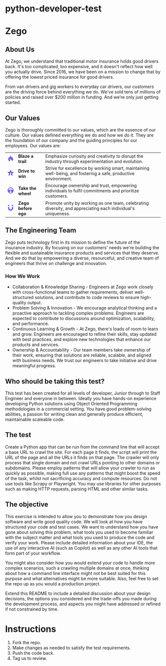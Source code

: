 # python-developer-test

# Zego

## About Us
At Zego, we understand that traditional motor insurance holds good drivers back. 
It's too complicated, too expensive, and it doesn't reflect how well you actually drive. 
Since 2016, we have been on a mission to change that by offering the lowest priced insurance for good drivers.

From van drivers and gig workers to everyday car drivers, our customers are the driving force behind everything we do. 
We've sold tens of millions of policies and raised over $200 million in funding. And we’re only just getting started.

## Our Values
Zego is thoroughly committed to our values, which are the essence of our culture. Our values defined everything we do and how we do it. 
They are the foundation of our company and the guiding principles for our employees. Our values are:

<table>
    <tr><td><img src="doc/assets/blaze_a_trail.png?raw=true" alt="Blaze a trail" width=50></td><td><b>Blaze a trail</b></td><td>Emphasize curiosity and creativity to disrupt the industry through experimentation and evolution.</td></tr>
    <tr><td><img src="doc/assets/drive_to_win.png?raw=true" alt="Drive to win" width=50></td><td><b>Drive to win</b></td><td>Strive for excellence by working smart, maintaining well-being, and fostering a safe, productive environment.</td></tr>
    <tr><td><img src="doc/assets/take_the_wheel.png?raw=true" alt="Take the wheel" width=50></td><td><b>Take the wheel</b></td><td>Encourage ownership and trust, empowering individuals to fulfil commitments and prioritize customers.</td></tr>
    <tr><td><img src="doc/assets/zego_before_ego.png?raw=true" alt="Zego before ego" width=50></td><td><b>Zego before ego</b></td><td>Promote unity by working as one team, celebrating diversity, and appreciating each individual's uniqueness.</td></tr>
</table>

## The Engineering Team
Zego puts technology first in its mission to define the future of the insurance industry.
By focusing on our customers' needs we're building the flexible and sustainable insurance products 
and services that they deserve. And we do that by empowering a diverse, resourceful, and creative 
team of engineers that thrive on challenge and innovation.

### How We Work
* Collaboration & Knowledge Sharing - Engineers at Zego work closely with cross-functional teams to gather requirements,
deliver well-structured solutions, and contribute to code reviews to ensure high-quality output.
* Problem Solving & Innovation - We encourage analytical thinking and a proactive approach to tackling complex
problems. Engineers are expected to contribute to discussions around optimization, scalability, and performance.
* Continuous Learning & Growth - At Zego, there's loads of room to learn and grow. Engineers are encouraged to
refine their skills, stay updated with best practices, and explore new technologies that enhance our products and services.
* Ownership & Accountability - Our team members take ownership of their work, ensuring that solutions are reliable,
scalable, and aligned with business needs. We trust our engineers to take initiative and drive meaningful progress.

## Who should be taking this test?
This test has been created for all levels of developer, Junior through to Staff Engineer and everyone in between.
Ideally you have hands-on experience developing Python solutions using Object Oriented Programming methodologies in a commercial setting.
You have good problem-solving abilities, a passion for writing clean and generally produce efficient, maintainable scaleable code. 

## The test
Create a Python app that can be run from the command line that will accept a base URL to crawl the site.
For each page it finds, the script will print the URL of the page and all the URLs it finds on that page.
The crawler will only process that single domain and not crawl URLs pointing to other domains or subdomains.
Please employ patterns that will allow your crawler to run as quickly as possible, making full use any
patterns that might boost the speed of the task, whilst not sacrificing accuracy and compute resources.
Do not use tools like Scrapy or Playwright. You may use libraries for other purposes such as making HTTP requests, parsing HTML and other similar tasks.

## The objective
This exercise is intended to allow you to demonstrate how you design software and write good quality code.
We will look at how you have structured your code and test cases. We want to understand how you have gone about
solving this problem, what tools you used to become familiar with the subject matter and what tools you used to
produce the code and verify your work. Please include detailed information about your IDE, the use of any
interactive AI (such as Copilot) as well as any other AI tools that form part of your workflow.

You might also consider how you would extend your code to handle more complex scenarios, such a crawling
multiple domains at once, thinking about how a command line interface might not be best suited for this purpose
and what alternatives might be more suitable. Also, feel free to set the repo up as you would a production project.

Extend this README to include a detailed discussion about your design decisions, the options you considered and
the trade-offs you made during the development process, and aspects you might have addressed or refined if not constrained by time.

# Instructions
1. Fork the repo.
2. Make changes as needed to satisfy the test requirements.
3. Push the code back.
4. Tag us to review.


